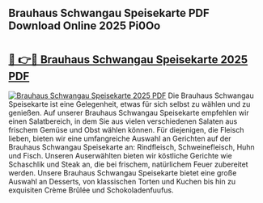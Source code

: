## Brauhaus Schwangau Speisekarte PDF Download Online 2025 Pi0Oo

# <h2><a href="http://gcdu7mr.nevu.top/?p=Brauhaus+Schwangau+Speisekarte">🔗 👉🔴 Brauhaus Schwangau Speisekarte 2025 PDF</a></h2>

[![Brauhaus Schwangau Speisekarte 2025 PDF](https://i.imgur.com/dBaPXMq.png)](http://gcdu7mr.nevu.top/?p=Brauhaus+Schwangau+Speisekarte)
Die Brauhaus Schwangau Speisekarte ist eine Gelegenheit, etwas für sich selbst zu wählen und zu genießen. Auf unserer Brauhaus Schwangau Speisekarte empfehlen wir einen Salatbereich, in dem Sie aus vielen verschiedenen Salaten aus frischem Gemüse und Obst wählen können. Für diejenigen, die Fleisch lieben, bieten wir eine umfangreiche Auswahl an Gerichten auf der Brauhaus Schwangau Speisekarte an: Rindfleisch, Schweinefleisch, Huhn und Fisch. Unseren Auserwählten bieten wir köstliche Gerichte wie Schaschlik und Steak an, die bei frischem, natürlichem Feuer zubereitet werden. Unsere Brauhaus Schwangau Speisekarte bietet eine große Auswahl an Desserts, von klassischen Torten und Kuchen bis hin zu exquisiten Crème Brûlée und Schokoladenfuufus.
